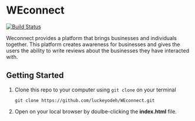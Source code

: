 # WEconnect
[![Build Status](https://secure.travis-ci.org/luckeyodeh/WEconnect.png)](http://travis-ci.org/luckeyodeh/WEconnect)

Weconnect provides a platform that brings businesses and individuals together. This platform creates awareness for businesses and gives the users the ability to write reviews about the businesses they have interacted with. 

## Getting Started

1. Clone this repo to your computer using `git clone` on your terminal

    `git clone https://github.com/luckeyodeh/WEconnect.git`

2. Open on your local browser by doulbe-clicking the **index.html** file.

